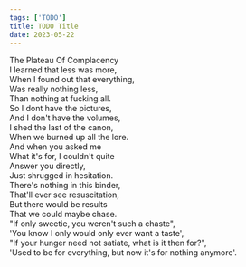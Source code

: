 ```yaml
---
tags: ['TODO']
title: TODO Title
date: 2023-05-22
---
```


The Plateau Of Complacency  
I learned that less was more,  
When I found out that everything,  
Was really nothing less,  
Than nothing at fucking all.  
So I dont have the pictures,  
And I don't have the volumes,  
I shed the last of the canon,  
When we burned up all the lore.  
And when you asked me  
What it's for, I couldn't quite  
Answer you directly,  
Just shrugged in hesitation.  
There's nothing in this binder,  
That'll ever see resuscitation,  
But there would be results  
That we could maybe chase.  
"If only sweetie, you weren't such a chaste",  
'You know I only would only ever want a taste',  
"If your hunger need not satiate, what is it then for?",  
'Used to be for everything, but now it's for nothing anymore'.  
